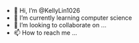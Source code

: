 - 👋 Hi, I’m @KellyLin1026
- 🌱 I’m currently learning computer science
- 💞️ I’m looking to collaborate on ...
- 📫 How to reach me ...

<!---
KellyLin1026/KellyLin1026 is a ✨ special ✨ repository because its `README.md` (this file) appears on your GitHub profile.
You can click the Preview link to take a look at your changes.
--->
